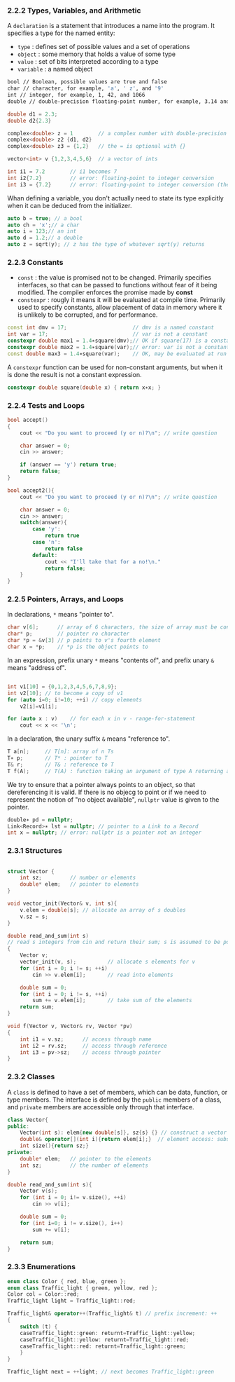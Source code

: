 ### 2.2.2 Types, Variables, and Arithmetic

A `declaration` is a statement that introduces a name into the program. It specifies a type for the named entity:

- `type` : defines set of possible values and a set of operations
- `object` : some memory that holds a value of some type
- `value` : set of bits interpreted according to a type
- `variable` : a named object

```bash
bool // Boolean, possible values are true and false
char // character, for example, 'a', ' z', and '9'
int // integer, for example, 1, 42, and 1066
double // double-precision floating-point number, for example, 3.14 and 299793.0
```

```cpp
double d1 = 2.3;
double d2{2.3}

complex<double> z = 1        // a complex number with double-precision floating-point scalars
complex<double> z2 {d1, d2}
complex<double> z3 = {1,2}   // the = is optional with {}

vector<int> v {1,2,3,4,5,6}  // a vector of ints

int i1 = 7.2        // i1 becomes 7
int i2{7.2}         // error: floating-point to integer conversion
int i3 = {7.2}      // error: floating-point to integer conversion (the = is redundant)

```

Whan defining a variable, you don't actually need to state its type explicitly when it can be deduced from the initializer.

```cpp
auto b = true; // a bool
auto ch = 'x';// a char
auto i = 123;// an int
auto d = 1.2;// a double
auto z = sqrt(y); // z has the type of whatever sqrt(y) returns
```

### 2.2.3 Constants

- `const` : the value is promised not to be changed. Primarily specifies interfaces, so that can be passed to functions without fear of it being modified. The compiler enforces the promise made by **const**
- `constexpr` : rougly it means it will be evaluated at compile time. Primarily used to specify constants, allow placement of data in memory where it is unlikely to be corrupted, and for performance.

```cpp
const int dmv = 17;                     // dmv is a named constant
int var = 17;                           // var is not a constant
constexpr double max1 = 1.4∗square(dmv);// OK if square(17) is a constant expression
constexpr double max2 = 1.4∗square(var);// error: var is not a constant expression
const double max3 = 1.4∗square(var);    // OK, may be evaluated at run time
```

A `constexpr` function can be used for non-constant arguments, but when it is done the result is not a constant expression.

```cpp
constexpr double square(double x) { return x∗x; }
```

### 2.2.4 Tests and Loops

```cpp
bool accept()
{
    cout << "Do you want to proceed (y or n)?\n"; // write question

    char answer = 0;
    cin >> answer;

    if (answer == 'y') return true;
    return false;
}

bool accept2(){
    cout << "Do you want to proceed (y or n)?\n"; // write question

    char answer = 0;
    cin >> answer;
    switch(answer){
        case 'y':
            return true
        case 'n':
            return false
        default:
            cout << "I'll take that for a no!\n."
            return false;
    }
}
```

### 2.2.5 Pointers, Arrays, and Loops

In declarations, `*` means "pointer to".

```cpp
char v[6];      // array of 6 characters, the size of array must be constant expression
char* p;        // pointer ro character
char *p = &v[3] // p points to v's fourth element
char x = *p;    // *p is the object points to
```

In an expression, prefix unary `*` means "contents of", and prefix unary `&` means "address of".

```cpp

int v1[10] = {0,1,2,3,4,5,6,7,8,9};
int v2[10]; // to become a copy of v1
for (auto i=0; i!=10; ++i) // copy elements
    v2[i]=v1[i];

for (auto x : v)    // for each x in v - range-for-statement
    cout << x << '\n';
```

In a declaration, the unary suffix `&` means "reference to".

```cpp
T a[n];     // T[n]: array of n Ts
T∗ p;       // T* : pointer to T
T& r;       // T& : reference to T
T f(A);     // T(A) : function taking an argument of type A returning a result of type T
```

We try to ensure that a pointer always points to an object, so that dereferencing it is valid. If there is no objecg to point or if we need to represent the notion of "no object available", `nullptr` value is given to the pointer.

```cpp
double∗ pd = nullptr;
Link<Record>∗ lst = nullptr; // pointer to a Link to a Record
int x = nullptr; // error: nullptr is a pointer not an integer
```

### 2.3.1 Structures

```cpp

struct Vector {
    int sz;         // number or elements
    double* elem;   // pointer to elements
}

void vector_init(Vector& v, int s){
    v.elem = double[s]; // allocate an array of s doubles
    v.sz = s;
}

double read_and_sum(int s)
// read s integers from cin and return their sum; s is assumed to be positive
{
    Vector v;
    vector_init(v, s);          // allocate s elements for v
    for (int i = 0; i != s; ++i)
        cin >> v.elem[i];       // read into elements

    double sum = 0;
    for (int i = 0; i != s, ++i)
        sum += v.elem[i];       // take sum of the elements
    return sum;
}

void f(Vector v, Vector& rv, Vector *pv)
{
    int i1 = v.sz;      // access through name
    int i2 = rv.sz;     // access through reference
    int i3 = pv->sz;    // access through pointer
}

```

### 2.3.2 Classes

A `class` is defined to have a set of members, which can be data, function, or type members. The interface is defined by the `public` members of a class, and `private` members are accessible only through that interface.

```cpp
class Vector{
public:
    Vector(int s): elem{new double[s]}, sz{s} {} // construct a vector
    double& operator[](int i){return elem[i];}  // element access: subscripting
    int size(){return sz;}
private:
    double* elem;   // pointer to the elements
    int sz;         // the number of elements
}

double read_and_sum(int s){
    Vector v(s);
    for (int i = 0; i!= v.size(), ++i)
        cin >> v[i];

    double sum = 0;
    for (int i=0; i != v.size(), i++)
        sum += v[i];

    return sum;
}
```

### 2.3.3 Enumerations

```cpp
enum class Color { red, blue, green };
enum class Traffic_light { green, yellow, red };
Color col = Color::red;
Traffic_light light = Traffic_light::red;

Traffic_light& operator++(Traffic_light& t) // prefix increment: ++
{
    switch (t) {
    caseTraffic_light::green: returnt=Traffic_light::yellow;
    caseTraffic_light::yellow: returnt=Traffic_light::red;
    caseTraffic_light::red: returnt=Traffic_light::green;
    }
}

Traffic_light next = ++light; // next becomes Traffic_light::green

```
